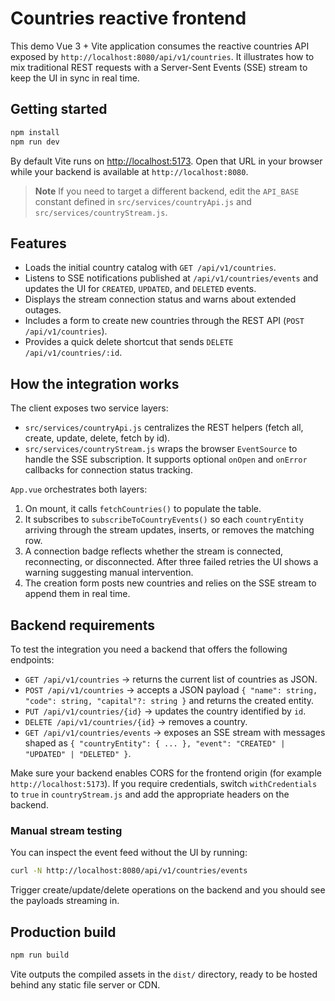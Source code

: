 # Countries reactive frontend

This demo Vue 3 + Vite application consumes the reactive countries API exposed by `http://localhost:8080/api/v1/countries`. It illustrates how to mix traditional REST requests with a Server-Sent Events (SSE) stream to keep the UI in sync in real time.

## Getting started

```sh
npm install
npm run dev
```

By default Vite runs on [http://localhost:5173](http://localhost:5173). Open that URL in your browser while your backend is available at `http://localhost:8080`.

> **Note**
> If you need to target a different backend, edit the `API_BASE` constant defined in `src/services/countryApi.js` and `src/services/countryStream.js`.

## Features

- Loads the initial country catalog with `GET /api/v1/countries`.
- Listens to SSE notifications published at `/api/v1/countries/events` and updates the UI for `CREATED`, `UPDATED`, and `DELETED` events.
- Displays the stream connection status and warns about extended outages.
- Includes a form to create new countries through the REST API (`POST /api/v1/countries`).
- Provides a quick delete shortcut that sends `DELETE /api/v1/countries/:id`.

## How the integration works

The client exposes two service layers:

- `src/services/countryApi.js` centralizes the REST helpers (fetch all, create, update, delete, fetch by id).
- `src/services/countryStream.js` wraps the browser `EventSource` to handle the SSE subscription. It supports optional `onOpen` and `onError` callbacks for connection status tracking.

`App.vue` orchestrates both layers:

1. On mount, it calls `fetchCountries()` to populate the table.
2. It subscribes to `subscribeToCountryEvents()` so each `countryEntity` arriving through the stream updates, inserts, or removes the matching row.
3. A connection badge reflects whether the stream is connected, reconnecting, or disconnected. After three failed retries the UI shows a warning suggesting manual intervention.
4. The creation form posts new countries and relies on the SSE stream to append them in real time.

## Backend requirements

To test the integration you need a backend that offers the following endpoints:

- `GET /api/v1/countries` → returns the current list of countries as JSON.
- `POST /api/v1/countries` → accepts a JSON payload `{ "name": string, "code": string, "capital"?: string }` and returns the created entity.
- `PUT /api/v1/countries/{id}` → updates the country identified by `id`.
- `DELETE /api/v1/countries/{id}` → removes a country.
- `GET /api/v1/countries/events` → exposes an SSE stream with messages shaped as `{ "countryEntity": { ... }, "event": "CREATED" | "UPDATED" | "DELETED" }`.

Make sure your backend enables CORS for the frontend origin (for example `http://localhost:5173`). If you require credentials, switch `withCredentials` to `true` in `countryStream.js` and add the appropriate headers on the backend.

### Manual stream testing

You can inspect the event feed without the UI by running:

```sh
curl -N http://localhost:8080/api/v1/countries/events
```

Trigger create/update/delete operations on the backend and you should see the payloads streaming in.

## Production build

```sh
npm run build
```

Vite outputs the compiled assets in the `dist/` directory, ready to be hosted behind any static file server or CDN.
